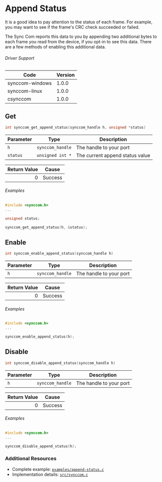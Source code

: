 # Append Status

It is a good idea to pay attention to the status of each frame. For example, you may want to see if the frame's CRC check succeeded or failed.

The Sync Com reports this data to you by appending two additional bytes to each frame you read from the device, if you opt-in to see this data. There are a few methods of enabling this additional data.

###### Driver Support
| Code | Version |
| ---- | ------- |
| synccom-windows | 1.0.0 |
| synccom-linux | 1.0.0 |
| csynccom | 1.0.0 |


## Get
```c
int synccom_get_append_status(synccom_handle h, unsigned *status)
```

| Parameter | Type | Description |
| --------- | ---- | ----------- |
| `h` | `synccom_handle` | The handle to your port |
| `status` | `unsigned int *` | The current append status value |

| Return Value | Cause |
| ------------:| ----- |
| 0 | Success |

###### Examples
```c
#include <synccom.h>
...

unsigned status;

synccom_get_append_status(h, &status);
```


## Enable
```c
int synccom_enable_append_status(synccom_handle h)
```

| Parameter | Type | Description |
| --------- | ---- | ----------- |
| `h` | `synccom_handle` | The handle to your port |

| Return Value | Cause |
| ------------:| ----- |
| 0 | Success |

###### Examples
```c
#include <synccom.h>
...

synccom_enable_append_status(h);
```


## Disable
```c
int synccom_disable_append_status(synccom_handle h)
```

| Parameter | Type | Description |
| --------- | ---- | ----------- |
| `h` | `synccom_handle`| The handle to your port |

| Return Value | Cause |
| ------------:| ----- |
| 0 | Success |


###### Examples
```c
#include <synccom.h>
...

synccom_disable_append_status(h);
```


### Additional Resources
- Complete example: [`examples/append-status.c`](../examples/append-status.c)
- Implementation details: [`src/synccom.c`](../src/synccom.c)
